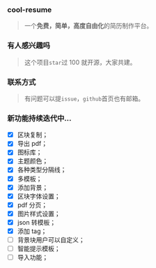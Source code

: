 ### cool-resume

> 一个**免费，简单，高度自由化**的简历制作平台。

### 有人感兴趣吗

> 这个项目`star`过 100 就开源，大家共建。

### 联系方式

> 有问题可以提`issue`，`github`首页也有邮箱。

### 新功能持续迭代中...

- [x] 区块复制；
- [x] 导出 pdf；
- [x] 图标库；
- [x] 主题颜色；
- [x] 各种类型分隔线；
- [x] 多模板；
- [x] 添加背景；
- [x] 区块字体设置；
- [x] pdf 分页；
- [x] 图片样式设置；
- [x] json 转模板；
- [x] 添加 tag；
- [ ] 背景块用户可以自定义；
- [ ] 智能提示模板；
- [ ] 导入功能；
